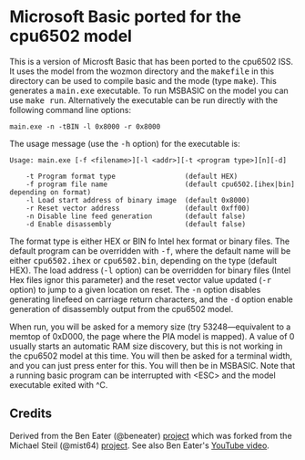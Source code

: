 # Microsoft Basic ported for the cpu6502 model

This is a version of Microsft Basic that has been ported to the cpu6502 ISS. It uses the model from the wozmon directory and the <tt>makefile</tt> in this directory can be used to compile basic and the mode  (type <tt>make</tt>). This generates a <tt>main.exe</tt> executable. To run MSBASIC on the model you can use <tt>make run</tt>. Alternatively the executable can be run directly with the following command line options:


    main.exe -n -tBIN -l 0x8000 -r 0x8000


The usage message (use the <tt>-h</tt> option) for the executable is:

    Usage: main.exe [-f <filename>][-l <addr>][-t <program type>][n][-d]
    
        -t Program format type                 (default HEX)
        -f program file name                   (default cpu6502.[ihex|bin] depending on format)
        -l Load start address of binary image  (default 0x8000)
        -r Reset vector address                (default 0xff00)
        -n Disable line feed generation        (default false)
        -d Enable disassembly                  (default false)

The format type is either HEX or BIN fo Intel hex format or binary files. The default program can be overridden with <tt>-f</tt>, where the default name will be either <tt>cpu6502.ihex</tt> or <tt>cpu6502.bin</tt>, depending on the type (default HEX). The load address (<tt>-l</tt> option) can be overridden for binary files (Intel Hex files ignor this parameter) and the reset vector value updated (<tt>-r</tt> option) to jump to a given location on reset. The <tt>-n</tt> option disables generating linefeed on carriage return characters, and the <tt>-d</tt> option enable generation of disassembly output from the cpu6502 model.

When run, you will be asked for a memory size (try 53248&mdash;equivalent to a memtop of 0xD000, the page where the PIA model is mapped). A value of 0 usually starts an automatic RAM size discovery, but this is not working in the cpu6502 model at this time. You will then be asked for a terminal width, and you can just press enter for this. You will then be in MSBASIC. Note that a running basic program can be interrupted with &lt;ESC&gt; and the model executable exited with ^C.

## Credits
Derived from the Ben Eater (@beneater) [project](https://github.com/beneater/msbasic)
which was forked from the Michael Steil (@mist64) [project](https://github.com/mist64/msbasic). See also Ben Eater's [YouTube video](https://www.youtube.com/watch?v=XlbPnihCM0E).
